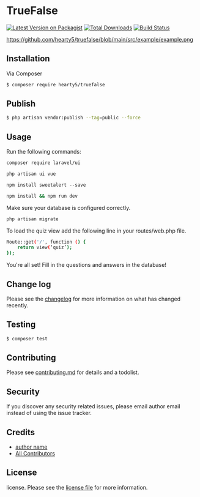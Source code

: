 # TrueFalse

[![Latest Version on Packagist][ico-version]][link-packagist]
[![Total Downloads][ico-downloads]][link-downloads]
[![Build Status][ico-travis]][link-travis]

https://github.com/hearty5/truefalse/blob/main/src/example/example.png

## Installation

Via Composer

``` bash
$ composer require hearty5/truefalse
```
## Publish

``` bash
$ php artisan vendor:publish --tag=public --force
```
## Usage

Run the following commands:
``` bash
composer require laravel/ui
```
``` bash
php artisan ui vue
```
``` bash
npm install sweetalert --save
```
``` bash
npm install && npm run dev
```

Make sure your database is configured correctly.

``` bash
php artisan migrate
```

To load the quiz view add the following line in your routes/web.php file.

``` bash
Route::get('/', function () {
    return view(‘quiz’);
});
```
You're all set! Fill in the questions and answers in the database!

## Change log

Please see the [changelog](changelog.md) for more information on what has changed recently.

## Testing

``` bash
$ composer test
```

## Contributing

Please see [contributing.md](contributing.md) for details and a todolist.

## Security

If you discover any security related issues, please email author email instead of using the issue tracker.

## Credits

- [author name][link-author]
- [All Contributors][link-contributors]

## License

license. Please see the [license file](license.md) for more information.

[ico-version]: https://img.shields.io/packagist/v/hearty5/truefalse.svg?style=flat-square
[ico-downloads]: https://img.shields.io/packagist/dt/hearty5/truefalse.svg?style=flat-square
[ico-travis]: https://img.shields.io/travis/hearty5/truefalse/master.svg?style=flat-square
[ico-styleci]: https://styleci.io/repos/12345678/shield

[link-packagist]: https://packagist.org/packages/hearty5/truefalse
[link-downloads]: https://packagist.org/packages/hearty5/truefalse
[link-travis]: https://travis-ci.org/hearty5/truefalse
[link-styleci]: https://styleci.io/repos/12345678
[link-author]: https://github.com/hearty5
[link-contributors]: ../../contributors
